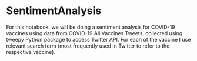 # SentimentAnalysis
For this notebook, we will be doing a sentiment analysis for COVID-19 vaccines using data from COVID-19 All Vaccines Tweets, collected using tweepy Python package to access Twitter API. For each of the vaccine I use relevant search term (most frequently used in Twitter to refer to the respective vaccine).

